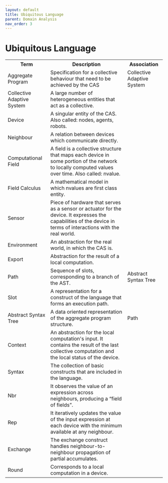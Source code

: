 ```yaml
---
layout: default
title: Ubiquitous Language
parent: Domain Analysis
nav_order: 3
---
```

# Ubiquitous Language

<table>
    <tr>
        <th>Term</th>
        <th>Description</th>
        <th>Association</th>
    </tr>
    <tr>
        <td>Aggregate Program</td>
        <td>Specification for a collective behaviour that need to be achieved by the CAS</td>
        <td>Collective Adaptive System</td>
    </tr>
    <tr>
        <td>Collective Adaptive System</td>
        <td>A large number of heterogeneous entities that act as a collective.</td>
        <td></td>
    </tr>
    <tr>
        <td>Device</td>
        <td>A singular entity of the CAS. Also called: nodes, agents, robots.</td>
        <td></td>
    </tr>
    <tr>
        <td>Neighbour</td>
        <td>A relation between devices which communicate directly.</td>
        <td></td>
    </tr>
    <tr>
        <td>Computational Field</td>
        <td>A field is a collective structure that maps each device in some portion of the network to locally computed values over time. Also called: nvalue.</td>
        <td></td>
    </tr>
    <tr>
        <td>Field Calculus</td>
        <td>A mathematical model in which nvalues are first class entity.</td>
        <td></td>
    </tr>
    <tr>
        <td>Sensor</td>
        <td>Piece of hardware that serves as a sensor or actuator for the device. It expresses the capabilities of the device in terms of interactions with the real world.</td>
        <td></td>
    </tr>
    <tr>
        <td>Environment</td>
        <td>An abstraction for the real world, in which the CAS is.</td>
        <td></td>
    </tr>
    <tr>
        <td>Export</td>
        <td>Abstraction for the result of a local computation.</td>
        <td></td>
    </tr>
    <tr>
        <td>Path</td>
        <td>Sequence of slots, corresponding to a branch of the AST.</td>
        <td>Abstract Syntax Tree</td>
    </tr>
    <tr>
        <td>Slot</td>
        <td>A representation for a construct of the language that forms an execution path.</td>
        <td></td>
    </tr>
    <tr>
        <td>Abstract Syntax Tree</td>
        <td>A data oriented representation of the aggregate program structure.</td>
        <td>Path</td>
    </tr>
    <tr>
        <td>Context</td>
        <td>An abstraction for the local computation's input. It contains the result of the last collective computation and the local status of the device.</td>
        <td></td>
    </tr>
    <tr>
        <td>Syntax</td>
        <td>The collection of basic constructs that are included in the language.</td>
        <td></td>
    </tr>
    <tr>
        <td>Nbr</td>
        <td>It observes the value of an expression across neighbours, producing a “field of fields”.</td>
        <td></td>
    </tr>
    <tr>
        <td>Rep</td>
        <td>It iteratively updates the value of the input expression at each device with the minimum available at any neighbour.</td>
        <td></td>
    </tr>
    <tr>
        <td>Exchange</td>
        <td>The exchange construct handles neighbour-to-neighbour propagation of partial accumulates.</td>
        <td></td>
    </tr>
    <tr>
        <td>Round</td>
        <td>Corresponds to a local computation in a device.</td>
        <td></td>
    </tr>
</table>

